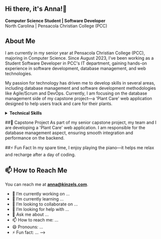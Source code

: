 ## Hi there, it's Anna!👋

**Computer Science Student | Software Developer**  
North Carolina | Pensacola Christian College (PCC)

## About Me
I am currently in my senior year at Pensacola Christian College (PCC), majoring in Computer Science. Since August 2023, I've been working as a Student Software Developer in PCC's IT department, gaining hands-on experience in software development, database management, and web technologies.

My passion for technology has driven me to develop skills in several areas, including database management and software development methodologies like Agile/Scrum and DevOps. Currently, I am focusing on the database management side of my capstone project—a 'Plant Care' web application designed to help users track and care for their plants.

<details>
  <summary><strong>Technical Skills</strong></summary>

### Database Management
- **PL/SQL**
- **Oracle**

### Programming Languages
- **C#**

### Web Development
- **HTML**
- **CSS**
- **JavaScript**

### Software Development
- **Agile/Scrum**
- **DevOps**

### Tools
- **Wrike**
- **Git**
- **Kanban**

</details>

##🌱 Capstone Project
As part of my senior capstone project, my team and I are developing a 'Plant Care' web application. I am responsible for the database management aspect, ensuring smooth integration and performance on the backend.

##⚡ Fun Fact
In my spare time, I enjoy playing the piano—it helps me relax and recharge after a day of coding.

## 📫 How to Reach Me
You can reach me at **anna@kinzels.com**.


- 🔭 I’m currently working on ...
- 🌱 I’m currently learning ...
- 👯 I’m looking to collaborate on ...
- 🤔 I’m looking for help with ...
- 💬 Ask me about ...
- 📫 How to reach me: ...
- 😄 Pronouns: ...
- ⚡ Fun fact: ...
-->
